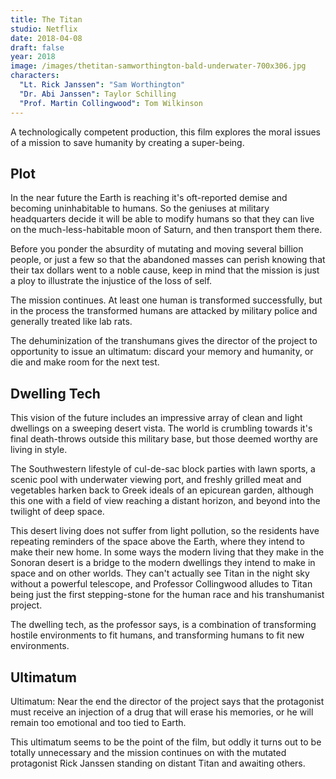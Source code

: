 ```yaml
---
title: The Titan
studio: Netflix
date: 2018-04-08
draft: false
year: 2018
image: /images/thetitan-samworthington-bald-underwater-700x306.jpg
characters:
  "Lt. Rick Janssen": "Sam Worthington"
  "Dr. Abi Janssen": Taylor Schilling
  "Prof. Martin Collingwood": Tom Wilkinson
---
```


A technologically competent production, this film explores the moral issues of a mission to save humanity by creating a super-being.

## Plot

In the near future the Earth is reaching it's oft-reported demise and becoming uninhabitable to humans. So the geniuses at military headquarters decide it will be able to modify humans so that they can live on the much-less-habitable moon of Saturn, and then transport them there.

Before you ponder the absurdity of mutating and moving several billion people, or just a few so that the abandoned masses can perish knowing that their tax dollars went to a noble cause, keep in mind that the mission is just a ploy to illustrate the injustice of the loss of self.

The mission continues. At least one human is transformed successfully, but in the process the transformed humans are attacked by military police and generally treated like lab rats.

The dehuminization of the transhumans gives the director of the project to opportunity to issue an ultimatum: discard your memory and humanity, or die and make room for the next test.

## Dwelling Tech

This vision of the future includes an impressive array of clean and light dwellings on a sweeping desert vista. The world is crumbling towards it's final death-throws outside this military base, but those deemed worthy are living in style.

The Southwestern lifestyle of cul-de-sac block parties with lawn sports, a scenic pool with underwater viewing port, and freshly grilled meat and vegetables harken back to Greek ideals of an epicurean garden, although this one with a field of view reaching a distant horizon, and beyond into the twilight of deep space.

This desert living does not suffer from light pollution, so the residents have repeating reminders of the space above the Earth, where they intend to make their new home. In some ways the modern living that they make in the Sonoran desert is a bridge to the modern dwellings they intend to make in space and on other worlds. They can't actually see Titan in the night sky without a powerful telescope, and Professor Collingwood alludes to Titan being just the first stepping-stone for the human race and his transhumanist project.

The dwelling tech, as the professor says, is a combination of transforming hostile environments to fit humans, and transforming humans to fit new environments.

## Ultimatum

Ultimatum: Near the end the director of the project says that the protagonist must receive an injection of a drug that will erase his memories, or he will remain too emotional and too tied to Earth.

This ultimatum seems to be the point of the film, but oddly it turns out to be totally unnecessary and the mission continues on with the mutated protagonist Rick Janssen standing on distant Titan and awaiting others.